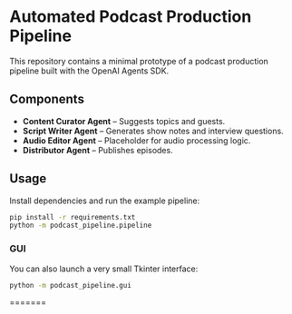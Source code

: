 # Automated Podcast Production Pipeline

This repository contains a minimal prototype of a podcast production pipeline built with the OpenAI Agents SDK.

## Components
- **Content Curator Agent** – Suggests topics and guests.
- **Script Writer Agent** – Generates show notes and interview questions.
- **Audio Editor Agent** – Placeholder for audio processing logic.
- **Distributor Agent** – Publishes episodes.

## Usage
Install dependencies and run the example pipeline:
```bash
pip install -r requirements.txt
python -m podcast_pipeline.pipeline
```

### GUI
You can also launch a very small Tkinter interface:
```bash
python -m podcast_pipeline.gui
```
=======
